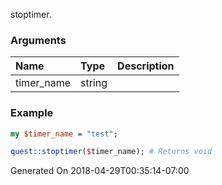 stoptimer.
### Arguments
**Name**|**Type**|**Description**
:---|:---|:---
timer_name|string|

### Example

```perl
my $timer_name = "test";

quest::stoptimer($timer_name); # Returns void
```


Generated On 2018-04-29T00:35:14-07:00